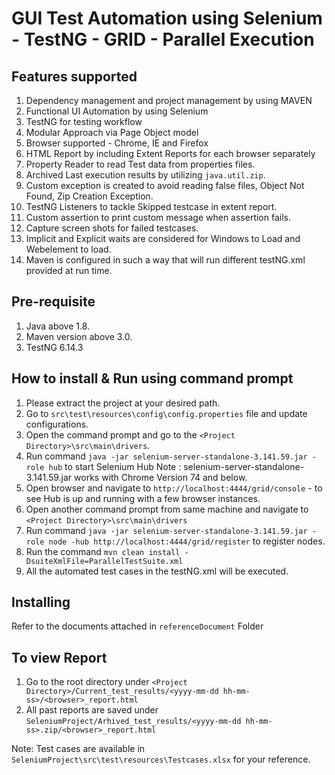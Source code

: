 # GUI Test Automation using Selenium - TestNG - GRID - Parallel Execution

## Features supported
1. Dependency management and project management by using MAVEN
2. Functional UI Automation by using Selenium
3. TestNG for testing workflow
4. Modular Approach via Page Object model
5. Browser supported - Chrome, IE and Firefox
6. HTML Report by including Extent Reports for each browser separately
7. Property Reader to read Test data from properties files.
8. Archived Last execution results by utilizing `java.util.zip`. 
9. Custom exception is created to avoid reading false files, Object Not Found, Zip Creation Exception.
10. TestNG Listeners to tackle Skipped testcase in extent report.
11. Custom assertion to print custom message when assertion fails.
12. Capture screen shots for failed testcases.
13. Implicit and Explicit waits are considered for Windows to Load and Webelement to load.
14. Maven is configured in such a way that will run different testNG.xml provided at run time.


## Pre-requisite
1. Java above 1.8.
2. Maven version above 3.0.
3. TestNG 6.14.3

## How to install & Run using command prompt
1. Please extract the project at your desired path.
2. Go to `src\test\resources\config\config.properties` file and update configurations. 
3. Open the command prompt and go to the `<Project Directory>\src\main\drivers`.
4. Run command `java -jar selenium-server-standalone-3.141.59.jar -role hub` to start Selenium Hub
Note : selenium-server-standalone-3.141.59.jar works with Chrome Version 74 and below.
5. Open browser and navigate to `http://localhost:4444/grid/console` - to see Hub is up and running with a few browser instances.
6. Open another command prompt from same machine and navigate to `<Project Directory>\src\main\drivers`
7. Run command `java -jar selenium-server-standalone-3.141.59.jar -role node -hub http://localhost:4444/grid/register` to register nodes. 
8. Run the command `mvn clean install -DsuiteXmlFile=ParallelTestSuite.xml`
9. All the automated test cases in the testNG.xml will be executed.

## Installing

Refer to the documents attached in `referenceDocument` Folder

		
## To view Report 
1. Go to the root directory under `<Project Directory>/Current_test_results/<yyyy-mm-dd hh-mm-ss>/<browser>_report.html`
2. All past reports are saved under `SeleniumProject/Arhived_test_results/<yyyy-mm-dd hh-mm-ss>.zip/<browser>_report.html` 


Note: Test cases are available in `SeleniumProject\src\test\resources\Testcases.xlsx` for your reference.